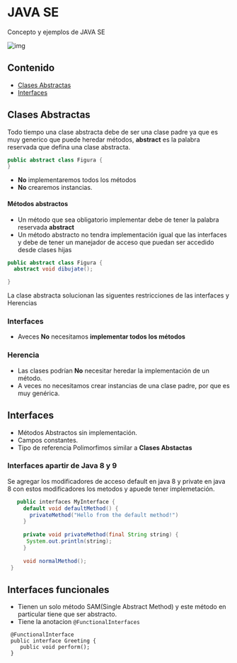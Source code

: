 # JAVA SE
Concepto y ejemplos de JAVA SE

![img](https://github.com/IngCuriel/javaSE/blob/main/assets/img/java-logo.jpg)

## Contenido

- [Clases Abstractas](#clases-abstractas)
- [Interfaces](#interfaces)

## Clases Abstractas
Todo tiempo una clase abstracta debe de ser una clase padre ya que es muy generico que puede heredar métodos,
**abstract** es la palabra reservada que defina una clase abstracta.

```JAVA
public abstract class Figura {
}
```

- **No** implementaremos todos los métodos
- **No** crearemos instancias. 

#### Métodos abstractos

* Un método que sea obligatorio implementar debe de tener la palabra reservada **abstract**
* Un método abstracto no tendra  implementación igual que las interfaces y debe de tener un manejador de acceso que puedan 
  ser accedido desde clases hijas

```JAVA
public abstract class Figura {
  abstract void dibujate();

}
```

La clase abstracta solucionan las siguentes restricciones de las interfaces y Herencias
### Interfaces
   - Aveces **No** necesitamos **implementar todos los métodos**
 
### Herencia
  - Las clases podrían **No** necesitar heredar la implementación de un método.
  - A veces no necesitamos crear instancias de una clase padre, por que es muy genérica.

## Interfaces 

- Métodos Abstractos sin implementación.
- Campos constantes.
- Tipo de referencia Polimorfimos similar a **Clases Abstactas**

### Interfaces apartir de Java 8 y 9
Se agregar los modificadores de acceso default en java 8 y private en java 8 con estos modificadores los metodos y apuede tener implemetación.

```JAVA
   public interfaces MyInterface {
     default void defaultMethod() {
       privateMethod("Hello from the default method!")
     }
     
     private void privateMethod(final String string) {
      System.out.println(string);
     }
     
     void normalMethod();   
 }

```
## Interfaces funcionales
 - Tienen un solo método SAM(Single Abstract Method) y este método en particular tiene que ser abstracto.
 - Tiene la anotacion `@FunctionalInterfaces` 
 ```
  @FunctionalInterface
  public interface Greeting {
     public void perform();
  }
  
 ```
